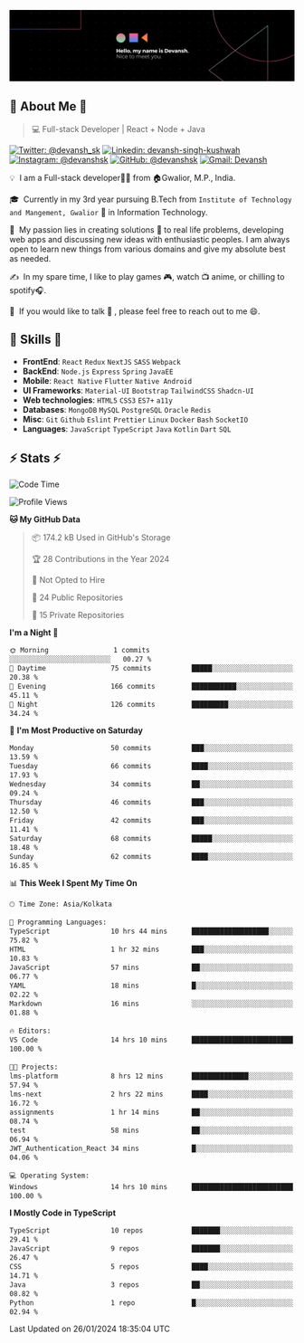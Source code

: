 ![Banner](./Devansh%20Singh%20Banner.png)

## 👋 About Me 👋

> 💻 Full-stack Developer | React + Node + Java

[![Twitter: @devansh_sk](https://img.shields.io/twitter/follow/devansh_sk?style=social)](https://twitter.com/devansh_sk)
[![Linkedin: devansh-singh-kushwah](https://img.shields.io/badge/-Devansh%20Singh%20Kushwah-blue?style=flat-square&logo=Linkedin&logoColor=white&link=https://www.linkedin.com/in/devanshsk/)](https://www.linkedin.com/in/devanshsk/)
[![Instagram: @devanshsk](https://img.shields.io/badge/-devanshsk-E4405F?style=flat-square&logo=instagram&logoColor=white)](https://instagram.com/devanshsk)
[![GitHub: @devanshsk](https://img.shields.io/github/followers/devanshsk?label=follow&style=social)](https://github.com/devanshsk)
[![Gmail: Devansh](https://img.shields.io/badge/Gmail-D14836?style=flat-square&logo=gmail&logoColor=white)](mailto:work.devanshsk@gmail.com)

💡 &nbsp;I am a Full-stack developer🧑‍💻 from 🏠Gwalior, M.P., India.

🎓 &nbsp;Currently in my 3rd year pursuing B.Tech from `Institute of Technology and Mangement, Gwalior` 🏫 in Information Technology.

🌱 &nbsp;My passion lies in creating solutions 🚩 to real life problems, developing web apps and discussing new ideas with enthusiastic peoples.
I am always open to learn new things from various domains and give my absolute best as needed.

✍️ &nbsp;In my spare time, I like to play games 🎮, watch 📺 anime, or chilling to spotify🎧.

💬 &nbsp;If you would like to talk 👋 , please feel free to reach out to me 😄.

##  🎉 Skills  🎉
- **FrontEnd**: `React` `Redux` `NextJS` `SASS` `Webpack`
- **BackEnd**: `Node.js` `Express` `Spring` `JavaEE`
- **Mobile**: `React Native` `Flutter` `Native Android`
- **UI Frameworks**: `Material-UI` `Bootstrap` `TailwindCSS` `Shadcn-UI`
- **Web technologies**: `HTML5` `CSS3` `ES7+` `a11y`
- **Databases**: `MongoDB` `MySQL` `PostgreSQL` `Oracle` `Redis`
- **Misc**: `Git` `Github` `Eslint` `Prettier` `Linux` `Docker` `Bash` `SocketIO`
- **Languages**: `JavaScript` `TypeScript` `Java` `Kotlin` `Dart` `SQL`

## ⚡ Stats ⚡
<!--START_SECTION:waka-->
![Code Time](http://img.shields.io/badge/Code%20Time-36%20hrs%2021%20mins-blue)

![Profile Views](http://img.shields.io/badge/Profile%20Views-42-blue)

**🐱 My GitHub Data** 

> 📦 174.2 kB Used in GitHub's Storage 
 > 
> 🏆 28 Contributions in the Year 2024
 > 
> 🚫 Not Opted to Hire
 > 
> 📜 24 Public Repositories 
 > 
> 🔑 15 Private Repositories 
 > 
**I'm a Night 🦉** 

```text
🌞 Morning                1 commits           ░░░░░░░░░░░░░░░░░░░░░░░░░   00.27 % 
🌆 Daytime                75 commits          █████░░░░░░░░░░░░░░░░░░░░   20.38 % 
🌃 Evening                166 commits         ███████████░░░░░░░░░░░░░░   45.11 % 
🌙 Night                  126 commits         █████████░░░░░░░░░░░░░░░░   34.24 % 
```
📅 **I'm Most Productive on Saturday** 

```text
Monday                   50 commits          ███░░░░░░░░░░░░░░░░░░░░░░   13.59 % 
Tuesday                  66 commits          ████░░░░░░░░░░░░░░░░░░░░░   17.93 % 
Wednesday                34 commits          ██░░░░░░░░░░░░░░░░░░░░░░░   09.24 % 
Thursday                 46 commits          ███░░░░░░░░░░░░░░░░░░░░░░   12.50 % 
Friday                   42 commits          ███░░░░░░░░░░░░░░░░░░░░░░   11.41 % 
Saturday                 68 commits          █████░░░░░░░░░░░░░░░░░░░░   18.48 % 
Sunday                   62 commits          ████░░░░░░░░░░░░░░░░░░░░░   16.85 % 
```


📊 **This Week I Spent My Time On** 

```text
🕑︎ Time Zone: Asia/Kolkata

💬 Programming Languages: 
TypeScript               10 hrs 44 mins      ███████████████████░░░░░░   75.82 % 
HTML                     1 hr 32 mins        ███░░░░░░░░░░░░░░░░░░░░░░   10.83 % 
JavaScript               57 mins             ██░░░░░░░░░░░░░░░░░░░░░░░   06.77 % 
YAML                     18 mins             █░░░░░░░░░░░░░░░░░░░░░░░░   02.22 % 
Markdown                 16 mins             ░░░░░░░░░░░░░░░░░░░░░░░░░   01.88 % 

🔥 Editors: 
VS Code                  14 hrs 10 mins      █████████████████████████   100.00 % 

🐱‍💻 Projects: 
lms-platform             8 hrs 12 mins       ██████████████░░░░░░░░░░░   57.94 % 
lms-next                 2 hrs 22 mins       ████░░░░░░░░░░░░░░░░░░░░░   16.72 % 
assignments              1 hr 14 mins        ██░░░░░░░░░░░░░░░░░░░░░░░   08.74 % 
test                     58 mins             ██░░░░░░░░░░░░░░░░░░░░░░░   06.94 % 
JWT_Authentication_React 34 mins             █░░░░░░░░░░░░░░░░░░░░░░░░   04.06 % 

💻 Operating System: 
Windows                  14 hrs 10 mins      █████████████████████████   100.00 % 
```

**I Mostly Code in TypeScript** 

```text
TypeScript               10 repos            ███████░░░░░░░░░░░░░░░░░░   29.41 % 
JavaScript               9 repos             ███████░░░░░░░░░░░░░░░░░░   26.47 % 
CSS                      5 repos             ████░░░░░░░░░░░░░░░░░░░░░   14.71 % 
Java                     3 repos             ██░░░░░░░░░░░░░░░░░░░░░░░   08.82 % 
Python                   1 repo              █░░░░░░░░░░░░░░░░░░░░░░░░   02.94 % 
```

 Last Updated on 26/01/2024 18:35:04 UTC
<!--END_SECTION:waka-->
